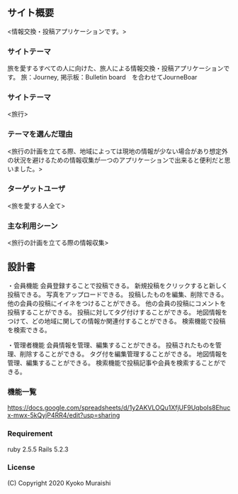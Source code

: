 # <JourneBoar>

## サイト概要
<情報交換・投稿アプリケーションです。>

### サイトテーマ

旅を愛するすべての人に向けた、旅人による情報交換・投稿アプリケーションです。
旅：Journey, 掲示板：Bulletin board　を合わせてJourneBoar

### サイトテーマ
<旅行>

### テーマを選んだ理由
<旅行の計画を立てる際、地域によっては現地の情報が少ない場合があり想定外の状況を避けるための情報収集が一つのアプリケーションで出来ると便利だと思いました。>

### ターゲットユーザ
<旅を愛する人全て>

### 主な利用シーン
<旅行の計画を立てる際の情報収集>

## 設計書

・会員機能
会員登録することで投稿できる。
新規投稿をクリックすると新しく投稿できる。
写真をアップロードできる。
投稿したものを編集、削除できる。
他の会員の投稿にイイネをつけることができる。
他の会員の投稿にコメントを投稿することができる。
投稿に対してタグ付けすることができる。
地図情報をつけて、どの地域に関しての情報か関連付することができる。
検索機能で投稿を検索できる。

・管理者機能
会員情報を管理、編集することができる。
投稿されたものを管理、削除することができる。
タグ付を編集管理することができる。
地図情報を管理、編集することができる。
検索機能で投稿記事や会員を検索することができる。

### 機能一覧
<https://docs.google.com/spreadsheets/d/1y2AKVLOQu1XfjUF9UqboIs8Ehucx-mwx-5kQyjP4RR4/edit?usp=sharing>

### Requirement
ruby 2.5.5 Rails 5.2.3

### License
(C) Copyright 2020 Kyoko Muraishi